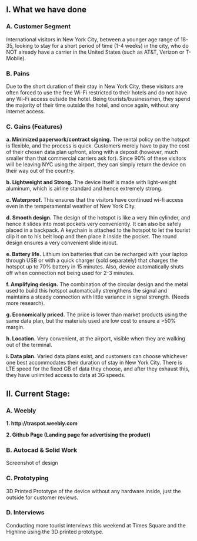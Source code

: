 <title> EXECUTIVE SUMMARY OF EVENTS FOR WI-FI HOTSPOT: </title>
<h2> I. What we have done </h2>
  <h3>A. Customer Segment</h3>

  International visitors in New York City, between a younger age range of 18-35, looking to stay for a short period of time (1-4 weeks) in the city, who do NOT already have a carrier in the United States (such as AT&T, Verizon or T-Mobile).

  <h3>B. Pains</h3>

  Due to the short duration of their stay in New York City, these visitors are often forced to use the free Wi-Fi restricted to their hotels and do not have any Wi-Fi access outside the hotel. Being tourists/businessmen, they spend the majority of their time outside the hotel, and once again, without any internet access.

<h3>C. Gains (Features) </h3>

   <b><p>      a. Minimized paperwork/contract signing.</b> The rental policy on the hotspot is flexible, and the process is quick. Customers merely have to pay the cost of their chosen data plan upfront, along with a deposit (however, much smaller than that commercial carriers ask for). Since 90% of these visitors will be leaving NYC using the airport, they can simply return the device on their way out of the country.</p>
   <b><p>b. Lightweight and Strong.</b> The device itself is made with light-weight aluminum, which is airline standard and hence extremely strong.</p>
   <b><p>c. Waterproof.</b> This ensures that the visitors have continued wi-fi access even in the temperamental weather of New York City.</p>
   <b><p>d. Smooth design.</b> The design of the hotspot is like a very thin cylinder, and hence it slides into most pockets very conveniently. It can also be safely placed in a backpack. A keychain is attached to the hotspot to let the tourist clip it on to his belt loop and then place it inside the pocket. The round design ensures a very convenient slide in/out.</p>
   <b><p>e. Battery life.</b> Lithium ion batteries that can be recharged with your laptop through USB or with a quick charger (sold separately) that charges the hotspot up to 70% battery in 15 minutes. Also, device automatically shuts off when connection not being used for 2-3 minutes.</p>
   <b><p>f. Amplifying design.</b> The combination of the circular design and the metal used to build this hotspot automatically strengthens the signal and maintains a steady connection with little variance in signal strength. (Needs more research).</p>
   <b><p>g. Economically priced.</b> The price is lower than market products using the same data plan, but the materials used are low cost to ensure a >50% margin.</p>
   <b><p>h. Location.</b> Very convenient, at the airport, visible when they are walking out of the terminal.</p>
   <b><p>i. Data plan.</b> Varied data plans exist, and customers can choose whichever one best accommodates their duration of stay in New York City. There is LTE speed for the fixed GB of data they choose, and after they exhaust this, they have unlimited access to data at 3G speeds.</p>

<h2>II. Current Stage:</h2>
  <h3>A. Weebly </h3>
 <b>1. http://traspot.weebly.com</b>

 <b>2. Github Page (Landing page for advertising the product)</b>
  <h3>B. Autocad & Solid Work</h3>
  Screenshot of design
  <h3>C. Prototyping </h3>
  3D Printed Prototype of the device without any hardware inside, just the outside for customer reviews. 
  <h3>D. Interviews</h3>
  Conducting more tourist interviews this weekend at Times Square and the Highline using the 3D printed prototype. 
